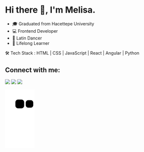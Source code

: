 
# Hi there 👋, I'm Melisa.

- 🎓 Graduated from Hacettepe University
- 💻 Frontend Developer
- 💃 Latin Dancer
- 👀 Lifelong Learner

🛠 Tech Stack : HTML | CSS | JavaScript | React | Angular | Python

## Connect with me:

[<img  width="25" src="https://unpkg.com/simple-icons@v6/icons/linkedin.svg" />][linkedin]
[<img  width="25" src="https://unpkg.com/simple-icons@v6/icons/spotify.svg" />][spotify]
[<img  width="25" src="https://unpkg.com/simple-icons@v6/icons/medium.svg" />][medium]


  [linkedin]: https://www.linkedin.com/in/melisa-deniz  
  [spotify]: https://open.spotify.com/user/m.deniz95?si=ff96b4e3d37d44a7  
  [medium]: https://medium.com/@melisadeniz  
  
  ![snake svg](https://github.com/melisadeniz/melisadeniz/blob/output/github-contribution-grid-snake.svg)










